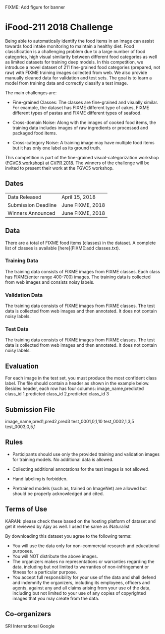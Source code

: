 FIXME: Add figure for banner

# iFood-211 2018 Challenge
Being able to automatically identify the food items in an image can assist towards food intake monitoring to maintain a healthy diet. Food classification is a challenging problem due to a large number of food categories, high visual similarity between different food categories as well as limited datasets for training deep models. In this competition, we introduce a novel dataset of 211 fine-grained food categories (prepared, not raw) with FIXME training images collected from web. We also provide manually cleaned data for validation and test sets. The goal is to learn a model from training data and correctly classify a test image.

The main challenges are:

* Fine-grained Classes: The classes are fine-grained and visually similar. For example, the dataset has FIXME different type of cakes, FIXME different types of pastas and FIXME different types of seafood.

* Cross-domain Noise: Along with the images of cooked food items,
the training data includes images of raw ingredients or processed and packaged food items.

* Cross-category Noise: A training image may have multiple food items but it has only one label as its ground truth. 

This competition is part of the fine-grained visual-categorization workshop ([FGVC5 workshop](https://sites.google.com/view/fgvc5/home)) at [CVPR 2018](http://cvpr2018.thecvf.com/). The winners of the challenge will be invited to present their work at the FGVC5 workshop.

## Dates
|||
|------|---------------|
Data Released|April 15, 2018|
Submission Deadline|June FIXME, 2018|
Winners Announced|June FIXME, 2018|

## Data
There are a total of FIXME food items (classes) in the dataset. A complete list of classes is available [here](FIXME:add classes.txt).


### Training Data
The training data consists of FIXME images from FIXME classes. Each class has FIXME(enter range 400-700) images. The training data is collected from web images and consists noisy labels.

### Validation Data
The training data consists of FIXME images from FIXME classes. The test data is collected from web images and then annotated. It does not contain noisy labels.

### Test Data
The training data consists of FIXME images from FIXME classes. The test data is collected from web images and then annotated. It does not contain noisy labels.

## Evaluation
For each image in the test set, you must produce the most confident class label. The file should contain a header as shown in the example below. Besides header, each row has four columns: image_name,predicted class_id 1,predicted class_id 2,predicted class_id 3

## Submission File
image_name,pred1,pred2,pred3
test_0001,0,1,10
test_0002,1,3,5
test_0003,0,5,1

## Rules

* Participants should use only the provided training and validation images for training models. No additional data is allowed.

* Collecting additional annotations for the test images is not allowed.

* Hand labeling is forbidden.

* Pretrained models (such as, trained on ImageNet) are allowed but should be properly acknowledged and cited.
 

## Terms of Use
KARAN: please check these based on the hosting platform of dataset and get it reviewed by Ajay as well. I used the same as iNaturalist

By downloading this dataset you agree to the following terms:

* You will use the data only for non-commercial research and educational purposes.
* You will NOT distribute the above images.
* The organizers makes no representations or warranties regarding the data, including but not limited to warranties of non-infringement or fitness for a particular purpose.
* You accept full responsibility for your use of the data and shall defend and indemnify the  organizers, including its employees, officers and agents, against any and all claims arising from your use of the data, including but not limited to your use of any copies of copyrighted images that you may create from the data.


## Co-organizers
SRI International
Google 
